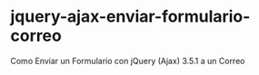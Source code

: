 # jquery-ajax-enviar-formulario-correo
Como Enviar un Formulario con jQuery (Ajax) 3.5.1 a un Correo
